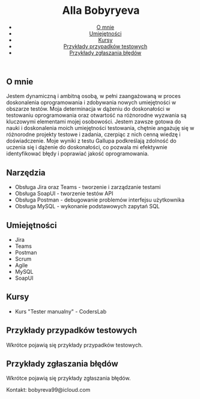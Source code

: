 <!DOCTYPE html>
<html lang="pl">
<head>
    <meta charset="UTF-8">
    <meta name="viewport" content="width=device-width, initial-scale=1.0">


</head>
<body>
    <header>
        <h1>Alla Bobyryeva</h1>
        <nav>
            <ul>
                <li><a href="#o_mnie">O mnie</a></li>
                <li><a href="#umiejetnosci">Umiejętności</a></li>
                <li><a href="#kurs">Kursy</a></li>
                <li><a href="#przypadki_testowe">Przykłady przypadków testowych</a></li>
                <li><a href="#zgloszenia_bledow">Przykłady zgłaszania błędów</a></li>
                <!-- Dodaj więcej linków do innych sekcji, jeśli potrzebujesz -->
            </ul>
        </nav>
    </header>
  <section id="o_mnie">
        <h2>O mnie</h2>
        <p>Jestem dynamiczną i ambitną osobą, w pełni zaangażowaną w proces doskonalenia oprogramowania i zdobywania nowych umiejętności  w obszarze testów. Moja determinacja w dążeniu do doskonałości  w testowaniu oprogramowania oraz otwartość na różnorodne wyzwania są kluczowymi elementami mojej osobowości. Jestem zawsze gotowa do nauki i doskonalenia moich umiejętności testowania, chętnie angażuję się w różnorodne projekty testowe i zadania, czerpiąc z nich cenną wiedzę  i doświadczenie.
Moje wyniki z testu Gallupa podkreślają zdolność do uczenia się i dążenie do doskonałości, co pozwala mi efektywnie identyfikować błędy  i poprawiać jakość oprogramowania.</p>
    </section>
    <section id="Narzędzia">
        <h2>Narzędzia</h2>
        <ul>
          <li>Obsługa Jira oraz Teams - tworzenie i zarządzanie testami</li>
          <li>Obsługa SoapUI - tworzenie testów API</li>
          <li>Obsługa Postman - debugowanie problemów interfejsu użytkownika</li>
          <li>Obsługa MySQL - wykonanie podstawowych zapytań SQL</li>
        </ul>
    </section>
    <section id="umiejetnosci">
        <h2>Umiejętności</h2>
        <ul>
            <li>Jira</li>
            <li>Teams</li>
            <li>Postman</li>
            <li>Scrum</li>
            <li>Agile</li>
            <li>MySQL</li>
            <li>SoapUI</li>
            <!-- Dodaj więcej umiejętności, jeśli potrzebujesz -->
        </ul>
    </section>
    <section id="kurs">
        <h2>Kursy</h2>
        <ul>
            <li>Kurs "Tester manualny" - CodersLab</li>
            <!-- Dodaj więcej kursów, jeśli potrzebujesz -->
        </ul>
    </section>
    <section id="przypadki_testowe">
        <h2>Przykłady przypadków testowych</h2>
        <!-- Tutaj możesz umieścić przykłady przypadków testowych -->
        <p>Wkrótce pojawią się przykłady przypadków testowych.</p>
    </section>
    <section id="zgloszenia_bledow">
        <h2>Przykłady zgłaszania błędów</h2>
        <!-- Tutaj możesz umieścić przykłady zgłaszania błędów -->
        <p>Wkrótce pojawią się przykłady zgłaszania błędów.</p>
    </section>
    <!-- Dodaj więcej sekcji, jeśli potrzebujesz -->
    <footer>
        <p>Kontakt: bobyreva99@icloud.com</p>
    </footer>
</body>
</html>
